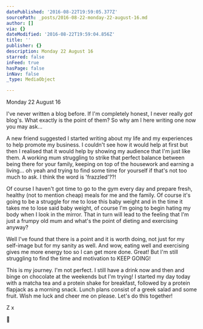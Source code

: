 ```yaml
---
datePublished: '2016-08-22T19:59:05.377Z'
sourcePath: _posts/2016-08-22-monday-22-august-16.md
author: []
via: {}
dateModified: '2016-08-22T19:59:04.856Z'
title: ''
publisher: {}
description: Monday 22 August 16
starred: false
inFeed: true
hasPage: false
inNav: false
_type: MediaObject

---
```

Monday 22 August 16

I've never written a blog before. If I'm completely honest, I never really _got_ blog's. What exactly is the point of them? So why am I here writing one now you may ask...

A new friend suggested I started writing about my life and my experiences to help promote my business. I couldn't see how it would help at first but then I realised that it would help by showing my audience that I'm just like them. A working mum struggling to strike that perfect balance between being there for your family, keeping on top of the housework and earning a living... oh yeah and trying to find some time for yourself if that's not too much to ask. I think the word is 'frazzled'??!

Of course I haven't got time to go to the gym every day and prepare fresh, healthy (not to mention cheap) meals for me and the family. Of course it's going to be a struggle for me to lose this baby weight and in the time it takes me to lose said baby weight, of course I'm going to begin hating my body when I look in the mirror. That in turn will lead to the feeling that I'm just a frumpy old mum and what's the point of dieting and exercising anyway?

Well I've found that there is a point and it is worth doing, not just for my self-image but for my sanity as well. And wow, eating well and exercising gives me more energy too so I can get more done. Great! But I'm still struggling to find the time and motivation to KEEP GOING!

This is my journey. I'm not perfect. I still have a drink now and then and binge on chocolate at the weekends but I'm trying! I started my day today with a matcha tea and a protein shake for breakfast, followed by a protein flapjack as a morning snack. Lunch plans consist of a greek salad and some fruit. Wish me luck and cheer me on please. Let's do this together!

Z x

